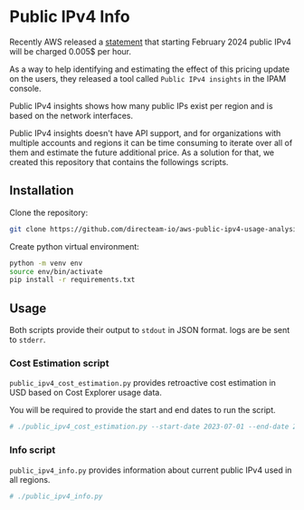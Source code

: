 # Public IPv4 Info

Recently AWS released a [statement](https://aws.amazon.com/blogs/aws/new-aws-public-ipv4-address-charge-public-ip-insights/) that starting February 2024 public IPv4 will be charged 0.005$ per hour.

As a way to help identifying and estimating the effect of this pricing update on the users, they released a tool called `Public IPv4 insights` in the IPAM console.

Public IPv4 insights shows how many public IPs exist per region and is based on the network interfaces.

Public IPv4 insights doesn't have API support, and for organizations with multiple accounts and regions it can be time consuming to iterate over all of them and estimate the future additional price.
As a solution for that, we created this repository that contains the followings scripts.

## Installation

Clone the repository:
``` bash
git clone https://github.com/directeam-io/aws-public-ipv4-usage-analysis.git
```

Create python virtual environment:
``` bash
python -m venv env
source env/bin/activate
pip install -r requirements.txt
```

## Usage

Both scripts provide their output to `stdout` in JSON format. 
logs are be sent to `stderr`.

### Cost Estimation script

`public_ipv4_cost_estimation.py` provides retroactive cost estimation in USD based on Cost Explorer usage data.

You will be required to provide the start and end dates to run the script.

```bash
# ./public_ipv4_cost_estimation.py --start-date 2023-07-01 --end-date 2023-08-01
```

### Info script

`public_ipv4_info.py` provides information about current public IPv4 used in all regions.

```bash
# ./public_ipv4_info.py
```

